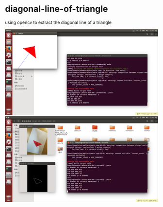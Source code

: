 # diagonal-line-of-triangle
using opencv to extract the diagonal line of a triangle

![image](https://github.com/tomqingo/diagonal-line-of-triangle/blob/master/diagnal_line/basic.png)
![image](https://github.com/tomqingo/diagonal-line-of-triangle/blob/master/diagnal_line/normal.png)
